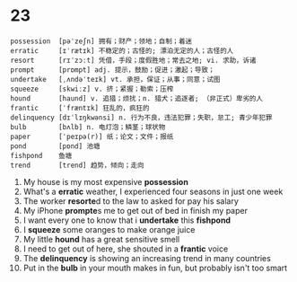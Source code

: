 # 23

```
possession  [pəˈzeʃn] 拥有；财产；领地；自制；着迷
erratic     [ɪˈrætɪk] 不稳定的；古怪的; 漂泊无定的人；古怪的人
resort		[rɪˈzɔːt] 凭借，手段；度假胜地；常去之地; vi. 求助，诉诸
prompt		[prɒmpt] adj. 提示，鼓励；促进；激起；导致；		
undertake	[ˌʌndəˈteɪk] vt. 承担，保证；从事；同意；试图
squeeze		[skwiːz] v. 挤；紧握；勒索；压榨
hound		[haund] v. 追猎；烦扰；n. 猎犬；追逐者; （非正式）卑劣的人
frantic     [ˈfræntɪk] 狂乱的，疯狂的
delinquency [dɪˈlɪŋkwənsi] n. 行为不良，违法犯罪；失职，怠工; 青少年犯罪
bulb        [bʌlb] n. 电灯泡；鳞茎；球状物
paper       [ˈpeɪpə(r)] 纸；论文；文件；报纸
pond 		[pɒnd] 池塘
fishpond    鱼塘  
trend       [trend] 趋势，倾向；走向
```

1. My house is my most expensive **possession**
2. What's a **erratic** weather, I experienced four seasons in just one week
3. The worker **resorte**d to the law to asked for pay his salary
4. My iPhone **prompte**s me to get out of bed in finish my paper
5. I want every one to know that i **undertake** this **fishpond**
6. I **squeeze** some oranges to make orange juice
7. My little **hound** has a great sensitive smell
8. I need to get out of here, she shouted in a **frantic** voice
9. The **delinquency** is showing an increasing trend in many countries
10. Put in the **bulb** in your mouth makes in fun, but probably isn't too smart